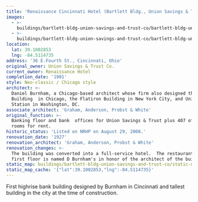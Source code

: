 ```yaml
---
title: 'Renaissance Cincinnati Hotel (Bartlett Bldg., Union Savings & Trust Co.)'
images:
  - >-
    buildings/bartlett-bldg-union-savings-and-trust-co/bartlett-bldg-union-savings-and-trust-co-0_irpysp
  - >-
    buildings/bartlett-bldg-union-savings-and-trust-co/bartlett-bldg-union-savings-and-trust-co-1_pwxiy6
location:
  lat: 39.1002853
  lng: -84.5114735
address: '36 E.Fourth St., Cincinnati, Ohio'
original_owner: Union Savings & Trust Co.
current_owner: Renaissance Hotel
completion_date: '1901'
style: Neo-classic / Chicago style
architect: >-
  Daniel Burnham, a Chicago-based architect whose firm also designed the Rookery
  Building  in Chicago, the Flatiron Building in New York City, and Union
  Station in Washington, DC.
associate_architect: 'Graham, Anderson, Probst & White'
original_function: >-
  Banking floor and bank  offices for Union Savings & Trust plus 407 office
  rooms for rent.
historic_status: 'Listed on NRHP on August 29, 2008.'
renovation_date: '1927'
renovation_architect: 'Graham, Anderson, Probst & White'
renovation_changes: >-
  The building was converted into a full-service hotel.  The restaurant on the
  first floor is named D Burnham's in honor of the architect of the building.
static_map: buildings/bartlett-bldg-union-savings-and-trust-co/static-map_mv7jsx
static_map_cache: '{"lat":39.1002853,"lng":-84.5114735}'
---
```


First highrise bank building designed by Burnham in Cincinnati and tallest building in the city at the time of construction.
